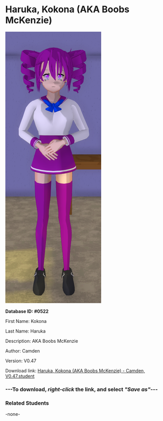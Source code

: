# Haruka, Kokona (AKA Boobs McKenzie)

<img src="Files/Haruka, Kokona (AKA Boobs McKenzie).png" title="Haruka, Kokona (AKA Boobs McKenzie) - Camden, V0.47">

**Database ID: #0522**

First Name: Kokona

Last Name: Haruka

Description: AKA Boobs McKenzie

Author: Camden

Version: V0.47

Download link: <a href="https://raw.githubusercontent.com/Arbiter1223/Daigaku-Gurashi-Custom-Students/master/Students/Files/Haruka%2C%20Kokona%20(AKA%20Boobs%20McKenzie)%20-%20Camden%2C%20V0.47.student">Haruka, Kokona (AKA Boobs McKenzie) - Camden, V0.47.student</a>

### ---**To download, _right-click_ the link, and select _"Save as"_**---

### Related Students

-none-
